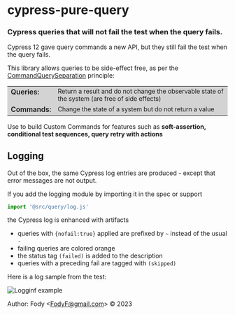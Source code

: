 # cypress-pure-query

### Cypress queries that will not fail the test when the query fails.

Cypress 12 gave query commands a new API, but they still fail the test when the query fails. 

This library allows queries to be side-effect free, as per the [CommandQuerySeparation](https://martinfowler.com/bliki/CommandQuerySeparation.html) principle:


<table style="left-margin: 50px; background-color: lightgray">
  <tbody style="left-margin: 50px; background-color: lightgray">
    <tr style="border: none!important; background-color: lightgray">
      <td style="border: none!important; font-weight: 600!important; vertical-align: text-top; ">Queries:</td>
      <td style="border: none!important; font-size: 14px!important">Return a result and do not change the observable state of the system (are free of side effects)</td>
    </tr>
    <tr style="border: none!important; background-color: lightgray">
      <td style="border: none!important; font-weight: 600!important; vertical-align: text-top; ">Commands:</td>
      <td style="border: none!important; font-size: 14px!important">Change the state of a system but do not return a value</td>
    </tr>
  </tbody>
</table>

Use to build Custom Commands for features such as **soft-assertion, conditional test sequences, query retry with actions**

## Logging

Out of the box, the same Cypress log entries are produced - except that error messages are not output.

If you add the logging module by importing it in the spec or support

```js
import '@src/query/log.js'
````

the Cypress log is enhanced with artifacts

- queries with `{nofail:true}` applied are prefixed by `~` instead of the usual `-`
- failing queries are colored orange
- the status tag `(failed)` is added to the description
- queries with a preceding fail are tagged with `(skipped)`

Here is a log sample from the test:

![Logginf example](./assets/logging.png)


Author: Fody &lt;FodyF@gmail.com&gt; &copy; 2023
